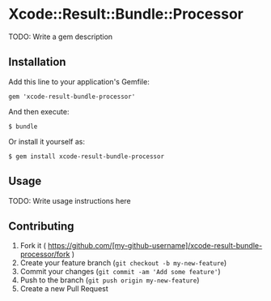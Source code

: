 # Xcode::Result::Bundle::Processor

TODO: Write a gem description

## Installation

Add this line to your application's Gemfile:

    gem 'xcode-result-bundle-processor'

And then execute:

    $ bundle

Or install it yourself as:

    $ gem install xcode-result-bundle-processor

## Usage

TODO: Write usage instructions here

## Contributing

1. Fork it ( https://github.com/[my-github-username]/xcode-result-bundle-processor/fork )
2. Create your feature branch (`git checkout -b my-new-feature`)
3. Commit your changes (`git commit -am 'Add some feature'`)
4. Push to the branch (`git push origin my-new-feature`)
5. Create a new Pull Request
